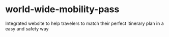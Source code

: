 # world-wide-mobility-pass
Integrated website to help travelers to match their perfect itinerary plan in a easy and safety way
